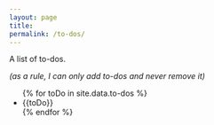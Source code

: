 ```yaml
---
layout: page
title: 
permalink: /to-dos/
---
```


A list of to-dos.

*(as a rule, I can only add to-dos and never remove it)*

<ul>
{% for toDo in site.data.to-dos  %}
  <li> {{toDo}} </li>
{% endfor %}
</ul>

